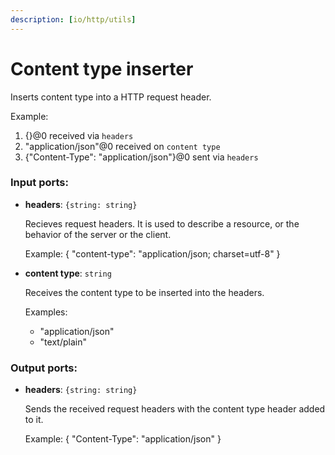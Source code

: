 ```yaml
---
description: [io/http/utils]
---
```


# Content type inserter

Inserts content type into a HTTP request header.

Example:
1. {}@0 received via `headers`
2. "application/json"@0 received on `content type`
3. {"Content-Type": "application/json"}@0 sent via `headers`

### Input ports:

* __headers__: ` {string: string} `

    Recieves request headers. It is  used to describe a resource, or the behavior of the server or the client.
    
    Example:
    {
      "content-type": "application/json; charset=utf-8"
    }


* __content type__: ` string `

    Receives the content type to be inserted into the headers.
    
    Examples:
    * "application/json"
    * "text/plain"
    
    

### Output ports:

* __headers__: ` {string: string} `

    Sends the received request headers with the content type header added to it.
    
    Example:
    {
      "Content-Type": "application/json"
    }

